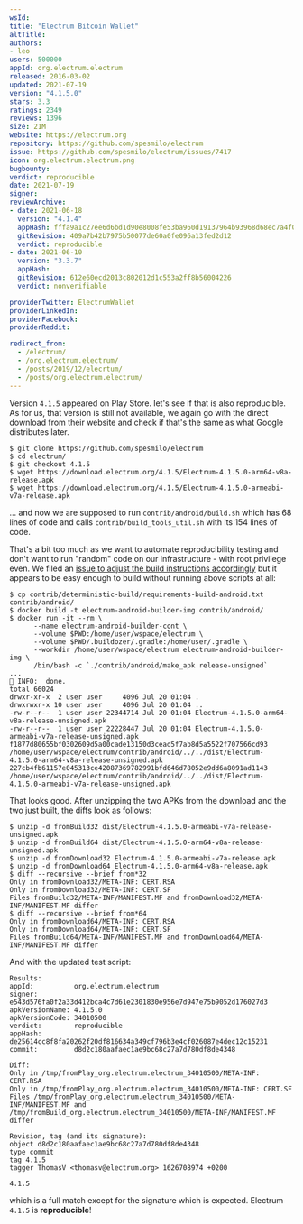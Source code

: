 ```yaml
---
wsId: 
title: "Electrum Bitcoin Wallet"
altTitle: 
authors:
- leo
users: 500000
appId: org.electrum.electrum
released: 2016-03-02
updated: 2021-07-19
version: "4.1.5.0"
stars: 3.3
ratings: 2349
reviews: 1396
size: 21M
website: https://electrum.org
repository: https://github.com/spesmilo/electrum
issue: https://github.com/spesmilo/electrum/issues/7417
icon: org.electrum.electrum.png
bugbounty: 
verdict: reproducible
date: 2021-07-19
signer: 
reviewArchive:
- date: 2021-06-18
  version: "4.1.4"
  appHash: fffa9a1c27ee6d6bd1d90e8008fe53ba960d19137964b93968d68ec7a4f04433
  gitRevision: 409a7b42b7975b50077de60a0fe096a13fed2d12
  verdict: reproducible
- date: 2021-06-10
  version: "3.3.7"
  appHash: 
  gitRevision: 612e60ecd2013c802012d1c553a2ff8b56004226
  verdict: nonverifiable

providerTwitter: ElectrumWallet
providerLinkedIn: 
providerFacebook: 
providerReddit: 

redirect_from:
  - /electrum/
  - /org.electrum.electrum/
  - /posts/2019/12/elecrtum/
  - /posts/org.electrum.electrum/
---
```



Version `4.1.5` appeared on Play Store. let's see if that is also reproducible.
As for us, that version is still not available, we again go with the direct
download from their website and check if that's the same as what Google
distributes later.

```
$ git clone https://github.com/spesmilo/electrum
$ cd electrum/
$ git checkout 4.1.5
$ wget https://download.electrum.org/4.1.5/Electrum-4.1.5.0-arm64-v8a-release.apk
$ wget https://download.electrum.org/4.1.5/Electrum-4.1.5.0-armeabi-v7a-release.apk
```

... and now we are supposed to run `contrib/android/build.sh` which has 68 lines
of code and calls `contrib/build_tools_util.sh` with its 154 lines of code.

That's a bit too much as we want to automate reproducibility testing and don't
want to run "random" code on our infrastructure - with root privilege even. We
filed an
[issue to adjust the build instructions accordingly](https://github.com/spesmilo/electrum/issues/7417)
but it appears to be easy enough to build without running above scripts at all:

```
$ cp contrib/deterministic-build/requirements-build-android.txt contrib/android/
$ docker build -t electrum-android-builder-img contrib/android/
$ docker run -it --rm \
      --name electrum-android-builder-cont \
      --volume $PWD:/home/user/wspace/electrum \
      --volume $PWD/.buildozer/.gradle:/home/user/.gradle \
      --workdir /home/user/wspace/electrum electrum-android-builder-img \
      /bin/bash -c `./contrib/android/make_apk release-unsigned`
...
💬 INFO:  done.
total 66024
drwxr-xr-x  2 user user     4096 Jul 20 01:04 .
drwxrwxr-x 10 user user     4096 Jul 20 01:04 ..
-rw-r--r--  1 user user 22344714 Jul 20 01:04 Electrum-4.1.5.0-arm64-v8a-release-unsigned.apk
-rw-r--r--  1 user user 22228447 Jul 20 01:04 Electrum-4.1.5.0-armeabi-v7a-release-unsigned.apk
f1877d80655bf0302609d5a00cade13150d3cead5f7ab8d5a5522f707566cd93  /home/user/wspace/electrum/contrib/android/../../dist/Electrum-4.1.5.0-arm64-v8a-release-unsigned.apk
227cb4fb61157e045313ce42087369782991bfd646d78052e9dd6a8091ad1143  /home/user/wspace/electrum/contrib/android/../../dist/Electrum-4.1.5.0-armeabi-v7a-release-unsigned.apk
```

That looks good. After unzipping the two APKs from the download and the two
just built, the diffs look as follows:

```
$ unzip -d fromBuild32 dist/Electrum-4.1.5.0-armeabi-v7a-release-unsigned.apk 
$ unzip -d fromBuild64 dist/Electrum-4.1.5.0-arm64-v8a-release-unsigned.apk 
$ unzip -d fromDownload32 Electrum-4.1.5.0-armeabi-v7a-release.apk 
$ unzip -d fromDownload64 Electrum-4.1.5.0-arm64-v8a-release.apk 
$ diff --recursive --brief from*32
Only in fromDownload32/META-INF: CERT.RSA
Only in fromDownload32/META-INF: CERT.SF
Files fromBuild32/META-INF/MANIFEST.MF and fromDownload32/META-INF/MANIFEST.MF differ
$ diff --recursive --brief from*64
Only in fromDownload64/META-INF: CERT.RSA
Only in fromDownload64/META-INF: CERT.SF
Files fromBuild64/META-INF/MANIFEST.MF and fromDownload64/META-INF/MANIFEST.MF differ
```

And with the updated test script:

```
Results:
appId:          org.electrum.electrum
signer:         e543d576fa0f2a33d412bca4c7d61e2301830e956e7d947e75b9052d176027d3
apkVersionName: 4.1.5.0
apkVersionCode: 34010500
verdict:        reproducible
appHash:        de25614cc8f8fa20262f20df816634a349cf796b3e4cf026087e4dec12c15231
commit:         d8d2c180aafaec1ae9bc68c27a7d780df8de4348

Diff:
Only in /tmp/fromPlay_org.electrum.electrum_34010500/META-INF: CERT.RSA
Only in /tmp/fromPlay_org.electrum.electrum_34010500/META-INF: CERT.SF
Files /tmp/fromPlay_org.electrum.electrum_34010500/META-INF/MANIFEST.MF and /tmp/fromBuild_org.electrum.electrum_34010500/META-INF/MANIFEST.MF differ

Revision, tag (and its signature):
object d8d2c180aafaec1ae9bc68c27a7d780df8de4348
type commit
tag 4.1.5
tagger ThomasV <thomasv@electrum.org> 1626708974 +0200

4.1.5
```

which is a full match except for the signature which is expected. Electrum
`4.1.5` is **reproducible**!
